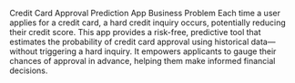 Credit Card Approval Prediction App
Business Problem
Each time a user applies for a credit card, a hard credit inquiry occurs, potentially reducing their credit score. This app provides a risk-free, predictive tool that estimates the probability of credit card approval using historical data—without triggering a hard inquiry. It empowers applicants to gauge their chances of approval in advance, helping them make informed financial decisions.
